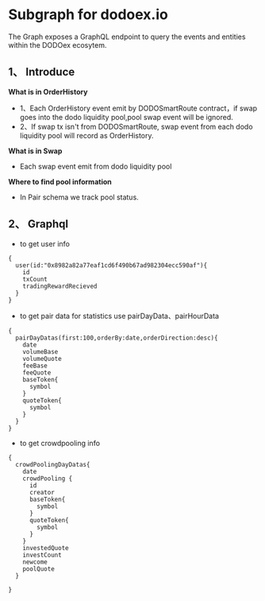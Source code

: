 # Subgraph for dodoex.io

The Graph exposes a GraphQL endpoint to query the events and entities within the DODOex ecosytem.

## 1、 Introduce

**What is in OrderHistory**
 - 1、Each OrderHistory event emit by DODOSmartRoute contract，if swap goes into the dodo liquidity pool,pool swap event will be ignored. 
 - 2、If swap tx isn't from DODOSmartRoute, swap event from each dodo liquidity pool will record as OrderHistory.

**What is in Swap** 
 - Each swap event emit from dodo liquidity pool
 
**Where to find pool information**
 - In Pair schema we track pool status.
 
## 2、 Graphql
 - to get user info
```
{
  user(id:"0x8982a82a77eaf1cd6f490b67ad982304ecc590af"){
    id
    txCount
    tradingRewardRecieved
  }
}

```
 - to get pair data for statistics use pairDayData、pairHourData
```
{
  pairDayDatas(first:100,orderBy:date,orderDirection:desc){
    date
    volumeBase
    volumeQuote
    feeBase
    feeQuote
    baseToken{
      symbol
    }
    quoteToken{
      symbol
    }
  }
}
```
 - to get crowdpooling info
```
{
  crowdPoolingDayDatas{
    date
    crowdPooling {
      id
      creator
      baseToken{
        symbol
      }
      quoteToken{
        symbol
      }
    }
    investedQuote
    investCount
    newcome
    poolQuote
  }
  
}
```

